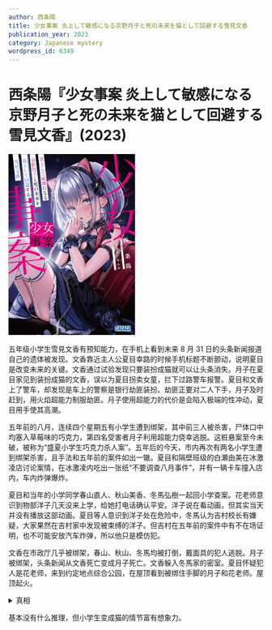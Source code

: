 ```yaml
---
author: 西条陽
title: 少女事案 炎上して敏感になる京野月子と死の未来を猫として回避する雪見文香
publication_year: 2023
category: Japanese mystery
wordpress_id: 6349
---
```


# 西条陽『少女事案 炎上して敏感になる京野月子と死の未来を猫として回避する雪見文香』(2023)

<img src=images/2023_cover.jpg width=250/>

五年级小学生雪見文香有预知能力，在手机上看到未来 8 月 31 日的头条新闻报道自己的遗体被发现。文香靠近主人公夏目幸路的时候手机标题不断颤动，说明夏目是改变未来的关键。文香通过试验发现只要装扮成猫就可以让头条消失。月子在夏目家见到装扮成猫的文香，误以为夏目拐卖女童，拦下过路警车报警。夏目和文香上了警车，却发现是车上的警察是银行劫匪装扮。劫匪正要对二人下手，月子及时赶到，用火焰超能力制服劫匪。月子使用超能力的代价是会陷入极端的性冲动，夏目用手使其高潮。

五年前的八月，连续四个星期五有小学生遭到绑架，其中前三人被杀害，尸体口中均塞入草莓味的巧克力，第四名受害者月子利用超能力侥幸逃脱。这桩悬案至今未破，被称为“盛夏小学生巧克力杀人案”。五年后的今天，市内再次有两名小学生遭到绑架杀害，且手法和五年前的案件如出一辙。夏目和隔壁班级的白瀬由美在冰激凌店讨论案情，在冰激凌内吃出一张纸“不要调查八月事件”，并有一辆卡车撞入店内，车内炸弹爆炸。

夏目和当年的小学同学春山直人、秋山美香、冬馬弘樹一起回小学查案。花老师意识到物部洋子几天没来上学，给她打电话确认平安。洋子说在看动画，但其实当天并没有播放这部动画。夏目等人意识到洋子处在危险中，冬馬认为吉村校长有嫌疑，大家果然在吉村家中发现被束缚的洋子。但吉村在五年前的案件中有不在场证明，也不可能安放汽车炸弹，所以他只是模仿犯。

文香在市政厅几乎被绑架，春山、秋山、冬馬均被打倒，戴面具的犯人逃脱。月子被绑架，头条新闻从文香死亡变成月子死亡。文香躲入冬馬家的密室。夏目怀疑犯人是花老师，来到约定地点综合公园，在屋顶看到被绑住手脚的月子和花老师。屋顶起火。

<details><summary>真相</summary>
五年前的真凶是冬馬，春山、秋山为其帮凶。冬馬不慎透露月子口中应该有三块巧克力，这是凶手才会知道的细节。
</details>

基本没有什么推理，但小学生变成猫的情节富有想象力。